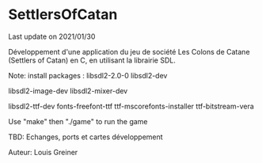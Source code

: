 # SettlersOfCatan
Last update on 2021/01/30

Développement d'une application du jeu de société Les Colons de Catane (Settlers of Catan) en C, en utilisant la librairie SDL.

Note:
  install packages :
  libsdl2-2.0-0
  libsdl2-dev

  libsdl2-image-dev
  libsdl2-mixer-dev

  libsdl2-ttf-dev
  fonts-freefont-ttf
  ttf-mscorefonts-installer
  ttf-bitstream-vera

  Use "make" then "./game" to run the game

TBD: Echanges, ports et cartes développement

Auteur: Louis Greiner
